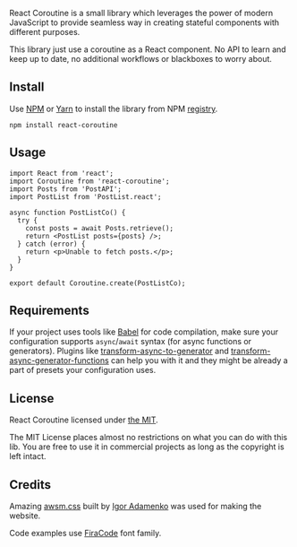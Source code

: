 React Coroutine is a small library which leverages the power of modern
JavaScript to provide seamless way in creating stateful components with
different purposes.

This library just use a coroutine as a React component. No API to learn and
keep up to date, no additional workflows or blackboxes to worry about.

## Install

Use [NPM](https://www.npmjs.com/) or [Yarn](https://yarnpkg.com/) to install
the library from NPM [registry](https://www.npmjs.com/package/react-coroutine).

    npm install react-coroutine

## Usage

    import React from 'react';
    import Coroutine from 'react-coroutine';
    import Posts from 'PostAPI';
    import PostList from 'PostList.react';

    async function PostListCo() {
      try {
        const posts = await Posts.retrieve();
        return <PostList posts={posts} />;
      } catch (error) {
        return <p>Unable to fetch posts.</p>;
      }
    }

    export default Coroutine.create(PostListCo);

## Requirements

If your project uses tools like [Babel](babeljs.io/) for code compilation, make sure your configuration supports `async`/`await` syntax (for async functions or generators). Plugins like [transform-async-to-generator](https://babeljs.io/docs/plugins/transform-async-to-generator/) and [transform-async-generator-functions](https://babeljs.io/docs/plugins/transform-async-generator-functions/) can help you with it and they might be already a part of presets your configuration uses.

## License

React Coroutine licensed under [the MIT][mit].

The MIT License places almost no restrictions on what you can do with this lib.
You are free to use it in commercial projects as long as the copyright is left
intact.

## Credits

Amazing [awsm.css](https://igoradamenko.github.io/awsm.css) built by
[Igor Adamenko](https://igoradamenko.com/) was used for making the website.

Code examples use [FiraCode](https://github.com/tonsky/FiraCode) font family.

 [mit]: https://github.com/alexeyraspopov/react-coroutine/blob/master/LICENSE
